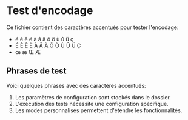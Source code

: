 # Test d'encodage

Ce fichier contient des caractères accentués pour tester l'encodage:

- é è ê ë à â ä ô ö ù û ü ç
- É È Ê Ë À Â Ä Ô Ö Ù Û Ü Ç
- œ æ Œ Æ

## Phrases de test

Voici quelques phrases avec des caractères accentués:

1. Les paramètres de configuration sont stockés dans le dossier.
2. L'exécution des tests nécessite une configuration spécifique.
3. Les modes personnalisés permettent d'étendre les fonctionnalités.